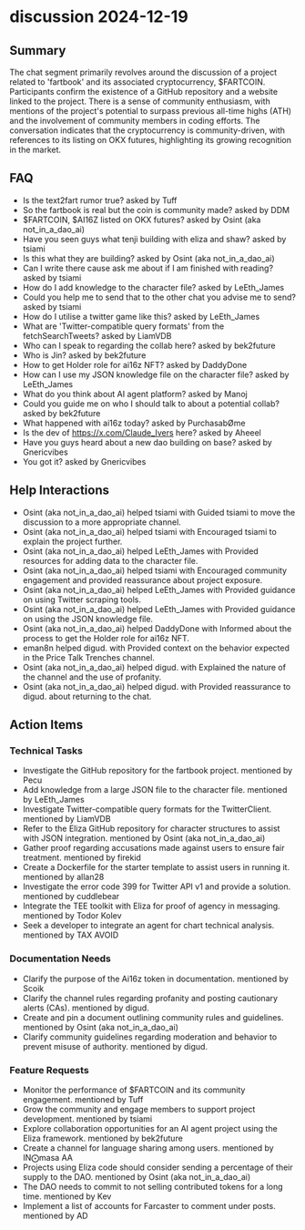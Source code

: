 # discussion 2024-12-19

## Summary
The chat segment primarily revolves around the discussion of a project related to 'fartbook' and its associated cryptocurrency, $FARTCOIN. Participants confirm the existence of a GitHub repository and a website linked to the project. There is a sense of community enthusiasm, with mentions of the project's potential to surpass previous all-time highs (ATH) and the involvement of community members in coding efforts. The conversation indicates that the cryptocurrency is community-driven, with references to its listing on OKX futures, highlighting its growing recognition in the market.

## FAQ
- Is the text2fart rumor true? asked by Tuff
- So the fartbook is real but the coin is community made? asked by DDM
- $FARTCOIN, $AI16Z listed on OKX futures? asked by Osint (aka not_in_a_dao_ai)
- Have you seen guys what tenji building with eliza and shaw? asked by tsiami
- Is this what they are building? asked by Osint (aka not_in_a_dao_ai)
- Can I write there cause ask me about if I am finished with reading? asked by tsiami
- How do I add knowledge to the character file? asked by LeEth_James
- Could you help me to send that to the other chat you advise me to send? asked by tsiami
- How do I utilise a twitter game like this? asked by LeEth_James
- What are 'Twitter-compatible query formats' from the fetchSearchTweets? asked by LiamVDB
- Who can I speak to regarding the collab here? asked by bek2future
- Who is Jin? asked by bek2future
- How to get Holder role for ai16z NFT? asked by DaddyDone
- How can I use my JSON knowledge file on the character file? asked by LeEth_James
- What do you think about AI agent platform? asked by Manoj
- Could you guide me on who I should talk to about a potential collab? asked by bek2future
- What happened with ai16z today? asked by PurchasabØme
- Is the dev of https://x.com/Claude_Ivers here? asked by Aheeel
- Have you guys heard about a new dao building on base? asked by Gnericvibes
- You got it? asked by Gnericvibes

## Help Interactions
- Osint (aka not_in_a_dao_ai) helped tsiami with Guided tsiami to move the discussion to a more appropriate channel.
- Osint (aka not_in_a_dao_ai) helped tsiami with Encouraged tsiami to explain the project further.
- Osint (aka not_in_a_dao_ai) helped LeEth_James with Provided resources for adding data to the character file.
- Osint (aka not_in_a_dao_ai) helped tsiami with Encouraged community engagement and provided reassurance about project exposure.
- Osint (aka not_in_a_dao_ai) helped LeEth_James with Provided guidance on using Twitter scraping tools.
- Osint (aka not_in_a_dao_ai) helped LeEth_James with Provided guidance on using the JSON knowledge file.
- Osint (aka not_in_a_dao_ai) helped DaddyDone with Informed about the process to get the Holder role for ai16z NFT.
- eman8n helped digud. with Provided context on the behavior expected in the Price Talk Trenches channel.
- Osint (aka not_in_a_dao_ai) helped digud. with Explained the nature of the channel and the use of profanity.
- Osint (aka not_in_a_dao_ai) helped digud. with Provided reassurance to digud. about returning to the chat.

## Action Items

### Technical Tasks
- Investigate the GitHub repository for the fartbook project. mentioned by Pecu
- Add knowledge from a large JSON file to the character file. mentioned by LeEth_James
- Investigate Twitter-compatible query formats for the TwitterClient. mentioned by LiamVDB
- Refer to the Eliza GitHub repository for character structures to assist with JSON integration. mentioned by Osint (aka not_in_a_dao_ai)
- Gather proof regarding accusations made against users to ensure fair treatment. mentioned by firekid
- Create a Dockerfile for the starter template to assist users in running it. mentioned by allan28
- Investigate the error code 399 for Twitter API v1 and provide a solution. mentioned by cuddlebear
- Integrate the TEE toolkit with Eliza for proof of agency in messaging. mentioned by Todor Kolev
- Seek a developer to integrate an agent for chart technical analysis. mentioned by TAX AVOID

### Documentation Needs
- Clarify the purpose of the Ai16z token in documentation. mentioned by Scoik
- Clarify the channel rules regarding profanity and posting cautionary alerts (CAs). mentioned by digud.
- Create and pin a document outlining community rules and guidelines. mentioned by Osint (aka not_in_a_dao_ai)
- Clarify community guidelines regarding moderation and behavior to prevent misuse of authority. mentioned by digud.

### Feature Requests
- Monitor the performance of $FARTCOIN and its community engagement. mentioned by Tuff
- Grow the community and engage members to support project development. mentioned by tsiami
- Explore collaboration opportunities for an AI agent project using the Eliza framework. mentioned by bek2future
- Create a channel for language sharing among users. mentioned by IN⨀masa AA
- Projects using Eliza code should consider sending a percentage of their supply to the DAO. mentioned by Osint (aka not_in_a_dao_ai)
- The DAO needs to commit to not selling contributed tokens for a long time. mentioned by Kev
- Implement a list of accounts for Farcaster to comment under posts. mentioned by AD